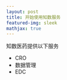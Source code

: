 ```yaml
---
layout: post
title: 开始使用知数服务
featured-img: sleek
mathjax: true
---
```


知数医药提供以下服务
- CRO
- 数据管理
- EDC